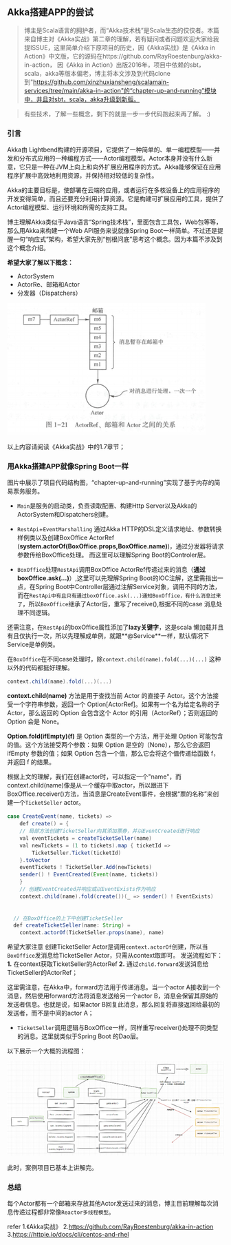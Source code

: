 ## Akka搭建APP的尝试

>博主是Scala语言的拥护者，而“Akka技术栈”是Scala生态的佼佼者。本篇来自博主对《Akka实战》第二章的理解，若有疑问或者问题欢迎大家给我提ISSUE，这里简单介绍下原项目的历史，因《Akka实战》是《Akka in Action》中文版，它的源码在https://github.com/RayRoestenburg/akka-in-action， 因《Akka in Action》出版2016年，项目中依赖的sbt，scala，akka等版本偏老，博主将本文涉及到代码clone到"https://github.com/xinzhuxiansheng/scalamain-services/tree/main/akka-in-action"的“chapter-up-and-running”模块中，并且对sbt，scala，akka升级到新版。  

>有些技术，了解一些概念，剩下的就是一步一步代码跑起来再了解。 :)

### 引言
Akka由 Lightbend构建的开源项目，它提供了一种简单的、单一编程模型——并发和分布式应用的一种编程方式——Actor编程模型。Actor本身并没有什么新意，它只是一种在JVM上向上和向外扩展应用程序的方式。Akka能够保证在应用程序扩展中高效地利用资源，并保持相对较低的复杂性。   

Akka的主要目标是，使部署在云端的应用，或者运行在多核设备上的应用程序的开发变得简单，而且还要充分利用计算资源。它是构建可扩展应用的工具，提供了Actor编程模型、运行环境和所需的支持工具。 

博主理解Akka类似于Java语言“Spring技术栈”，里面包含工具包，Web包等等，那么用Akka来构建一个Web API服务来说就像Spring Boot一样简单。不过还是提醒一句“响应式”架构，希望大家先别“刨根问底”思考这个概念。因为本篇不涉及到这个概念介绍。

**希望大家了解以下概念：**      
* ActorSystem   
* ActorRe、邮箱和Actor  
* 分发器（Dispatchers） 

![buildapp01](images/buildapp01.png)    

以上内容请阅读《Akka实战》中的1.7章节；

### 用Akka搭建APP就像Spring Boot一样
图片中展示了项目代码结构图，“chapter-up-and-running”实现了基于内存的简易票务服务。
* `Main`是服务的启动类，负责读取配置、构建Http Server以及Akka的ActorSystem和Dispatchers创建。       

* `RestApi`+`EventMarshalling` 通过Akka HTTP的DSL定义请求地址、参数转换样例类以及创建BoxOffice ActorRef (**system.actorOf(BoxOffice.props,BoxOffice.name)**)，通过分发器将请求参数传给BoxOffice处理。 而这里可以理解Spring Boot的Controler层。      

* `BoxOffice`处理`RestApi`调用BoxOffice ActorRef传递过来的消息（**通过boxOffice.ask(...)**）,这里可以先理解Spring Boot的IOC注解，这里需指出一点，在Spring Boot中Controller层通过注解Service对象，调用不同的方法，而在`RestApi中有且只有通过boxOffice.ask(...)通知BoxOffice，有什么消息过来了`，所以`BoxOffice`继承了Actor后，重写了receive(),根据不同的case 消息处理不同逻辑。

还需注意，在`RestApi`的boxOffice属性添加了**lazy关键字**，这是scala 懒加载并且有且仅执行一次，所以先理解成单例，就跟**@Service**一样，默认情况下Service是单例类。       

在`BoxOffice`在不同case处理时，除`context.child(name).fold(...)(...)` 这种以外的代码都挺好理解。    
```scala
context.child(name).fold(...)(...)
``` 

**context.child(name)** 方法是用于查找当前 Actor 的直接子 Actor。这个方法接受一个字符串参数，返回一个 Option[ActorRef]。如果有一个名为给定名称的子 Actor，那么返回的 Option 会包含这个 Actor 的引用（ActorRef）；否则返回的 Option 会是 None。  

**Option.fold(ifEmpty)(f)** 是 Option 类型的一个方法，用于处理 Option 可能包含的值。这个方法接受两个参数：如果 Option 是空的（None），那么它会返回 ifEmpty 参数的值；如果 Option 包含一个值，那么它会将这个值传递给函数 f，并返回 f 的结果。        

根据上文的理解，我们在创建actor时，可以指定一个"name"，而context.child(name)像是从一个缓存中取actor，所以跟进下BoxOffice.receiver()方法，当消息是CreateEvent事件，会根据“票的名称”来创建一个`TicketSeller` actor。      
```java
case CreateEvent(name, tickets) =>
    def create() = {
    // 局部方法创建TicketSeller向其添加票券，并以EventCreated进行响应
    val eventTickets = createTicketSeller(name)
    val newTickets = (1 to tickets).map { ticketId =>
        TicketSeller.Ticket(ticketId)
    }.toVector
    eventTickets ! TicketSeller.Add(newTickets)
    sender() ! EventCreated(Event(name, tickets))
    }
    // 创建EventCreated并响应或以EventExists作为响应
    context.child(name).fold(create())(_ => sender() ! EventExists)


  // 在BoxOffice的上下中创建TicketSeller
  def createTicketSeller(name: String) =
    context.actorOf(TicketSeller.props(name), name)
```
希望大家注意 创建TicketSeller Actor是调用`context.actorOf`创建，所以当`BoxOffice`发消息给TicketSeller Actor，只需从context取即可。 发送流程如下：   
**1.** 在context获取TicketSeller的ActorRef
**2.** 通过`child.forward`发送消息给 TicketSeller的ActorRef；   

这里需注意，在Akka中，forward方法用于传递消息。当一个actor A接收到一个消息，然后使用forward方法将消息发送给另一个actor B，消息会保留其原始的发送者信息。也就是说，如果actor B回复此消息，那么回复将直接返回给最初的发送者，而不是中间的actor A；    

* `TicketSeller`调用逻辑与BoxOffice一样，同样重写receiver()处理不同类型的消息。这里就类似于Spring Boot
的Dao层。

以下展示一个大概的流程图：  

![buildapp02](images/buildapp02.png)    

此时，案例项目已基本上讲解完。      

### 总结
每个Actor都有一个邮箱来存放其他Actor发送过来的消息，博主目前理解每次消息传递过程都非常像`Reactor多线程模型`。


refer
1.《Akka实战》
2.https://github.com/RayRoestenburg/akka-in-action
3.https://httpie.io/docs/cli/centos-and-rhel